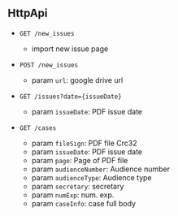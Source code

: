 ## HttpApi

+ `GET /new_issues`
  - import new issue page

+ `POST /new_issues`
  - param `url`: google drive url

+ `GET /issues?date={issueDate}`
  - param `issueDate`: PDF issue date

+ `GET /cases`
  - param `fileSign`: PDF file Crc32
  - param `issueDate`: PDF issue date
  - param `page`: Page of PDF file
  - param `audienceNumber`: Audience number
  - param `audienceType`: Audience type
  - param `secretary`: secretary
  - param `numExp`: num. exp.
  - param `caseInfo`: case full body